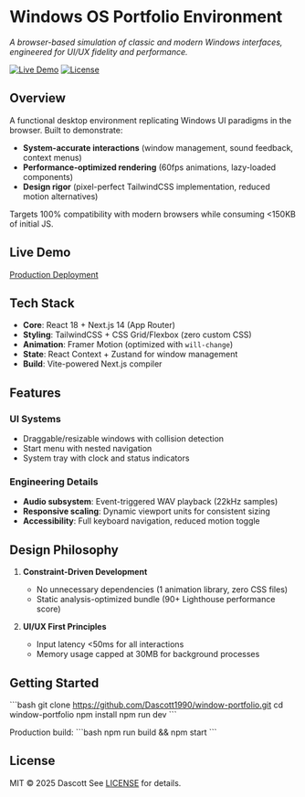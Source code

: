 # Windows OS Portfolio Environment

*A browser-based simulation of classic and modern Windows interfaces, engineered for UI/UX fidelity and performance.*

[![Live Demo](https://img.shields.io/badge/demo-live-green?style=flat-square)](https://window-portfolio.vercel.app/welcome)
[![License](https://img.shields.io/badge/license-MIT-blue?style=flat-square)](LICENSE)

## Overview
A functional desktop environment replicating Windows UI paradigms in the browser. Built to demonstrate:
- **System-accurate interactions** (window management, sound feedback, context menus)
- **Performance-optimized rendering** (60fps animations, lazy-loaded components)
- **Design rigor** (pixel-perfect TailwindCSS implementation, reduced motion alternatives)

Targets 100% compatibility with modern browsers while consuming <150KB of initial JS.

## Live Demo
[Production Deployment](https://windowportfolio-five.vercel.app)

## Tech Stack
- **Core**: React 18 + Next.js 14 (App Router)
- **Styling**: TailwindCSS + CSS Grid/Flexbox (zero custom CSS)
- **Animation**: Framer Motion (optimized with `will-change`)
- **State**: React Context + Zustand for window management
- **Build**: Vite-powered Next.js compiler

## Features
### UI Systems
- Draggable/resizable windows with collision detection
- Start menu with nested navigation
- System tray with clock and status indicators

### Engineering Details
- **Audio subsystem**: Event-triggered WAV playback (22kHz samples)
- **Responsive scaling**: Dynamic viewport units for consistent sizing
- **Accessibility**: Full keyboard navigation, reduced motion toggle

## Design Philosophy
1. **Constraint-Driven Development**
   - No unnecessary dependencies (1 animation library, zero CSS files)
   - Static analysis-optimized bundle (90+ Lighthouse performance score)

2. **UI/UX First Principles**
   - Input latency <50ms for all interactions
   - Memory usage capped at 30MB for background processes

## Getting Started
\`\`\`bash
git clone https://github.com/Dascott1990/window-portfolio.git
cd window-portfolio
npm install
npm run dev
\`\`\`

Production build:
\`\`\`bash
npm run build && npm start
\`\`\`

## License
MIT © 2025 Dascott
See [LICENSE](LICENSE) for details.
